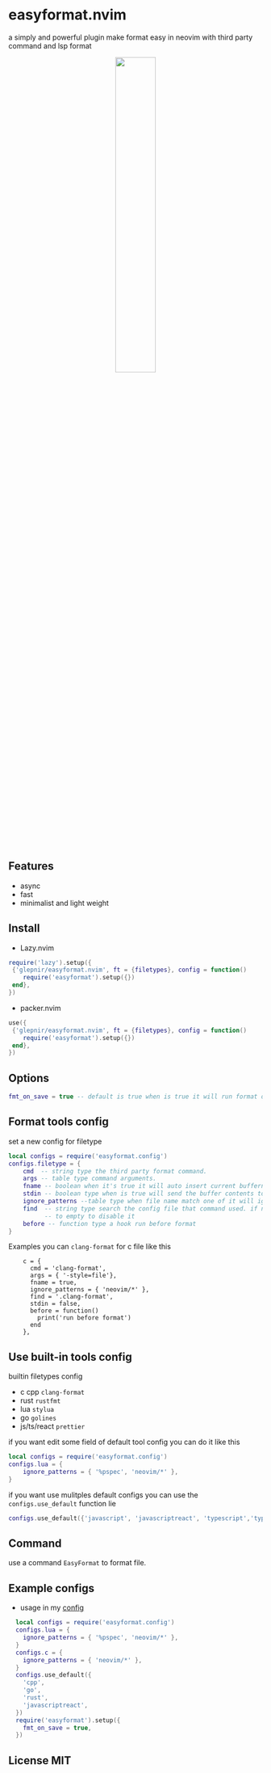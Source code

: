 # easyformat.nvim
a simply and powerful plugin make format easy in neovim with third party command and lsp format

<center>
<img src="https://user-images.githubusercontent.com/41671631/218993459-aeaf79fe-c77f-4d4f-a820-57e1a6464af4.gif" width=40% height=40%>
</center>

## Features

- async
- fast
- minimalist and light weight

## Install

- Lazy.nvim

```lua
require('lazy').setup({
 {'glepnir/easyformat.nvim', ft = {filetypes}, config = function()
    require('easyformat').setup({})
 end},
})
```

- packer.nvim

```lua
use({
 {'glepnir/easyformat.nvim', ft = {filetypes}, config = function()
    require('easyformat').setup({})
 end},
})
```

## Options

```lua
fmt_on_save = true -- default is true when is true it will run format on BufWritePre
```

## Format tools config

set a new config for filetype

```lua
local configs = require('easyformat.config')
configs.filetype = {
    cmd  -- string type the third party format command.
    args -- table type command arguments.
    fname -- boolean when it's true it will auto insert current buffername to args
    stdin -- boolean type when is true will send the buffer contents to stdin
    ignore_patterns --table type when file name match one of it will ignore format
    find  -- string type search the config file that command used. if not find will not format set
          -- to empty to disable it
    before -- function type a hook run before format
}
```

Examples you can `clang-format` for c file like this

```
    c = {
      cmd = 'clang-format',
      args = { '-style=file'},
      fname = true,
      ignore_patterns = { 'neovim/*' },
      find = '.clang-format',
      stdin = false,
      before = function()
        print('run before format')
      end
    },
```
## Use built-in tools config

builtin filetypes config

- c cpp `clang-format`
- rust  `rustfmt`
- lua   `stylua`
- go    `golines`
- js/ts/react `prettier`

if you want edit some field of default tool config you can do it like this

```lua
local configs = require('easyformat.config')
configs.lua = {
    ignore_patterns = { '%pspec', 'neovim/*' },
}
```

if you want use mulitples default configs you can use the `configs.use_default` function lie

```lua
configs.use_default({'javascript', 'javascriptreact', 'typescript','typescriptreact'})
```


## Command

 use a command `EasyFormat` to format file.

## Example configs

- usage in my [config](https://github.com/glepnir/nvim)

```lua
  local configs = require('easyformat.config')
  configs.lua = {
    ignore_patterns = { '%pspec', 'neovim/*' },
  }
  configs.c = {
    ignore_patterns = { 'neovim/*' },
  }
  configs.use_default({
    'cpp',
    'go',
    'rust',
    'javascriptreact',
  })
  require('easyformat').setup({
    fmt_on_save = true,
  })
```

## License MIT
